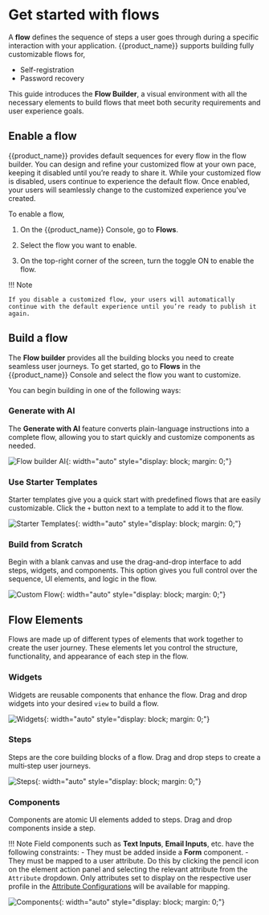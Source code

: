 # Get started with flows

A **flow** defines the sequence of steps a user goes through during a specific interaction with your application. {{product_name}} supports building fully customizable flows for,

- Self-registration
- Password recovery

This guide introduces the **Flow Builder**, a visual environment with all the necessary elements to build flows that meet both security requirements and user experience goals.

## Enable a flow

{{product_name}} provides default sequences for every flow in the flow builder. You can design and refine your customized flow at your own pace, keeping it disabled until you’re ready to share it. While your customized flow is disabled, users continue to experience the default flow. Once enabled, your users will seamlessly change to the customized experience you’ve created.

To enable a flow,

1. On the {{product_name}} Console, go to **Flows**.

2. Select the flow you want to enable.

3. On the top-right corner of the screen, turn the toggle ON to enable the flow.

!!! Note

    If you disable a customized flow, your users will automatically continue with the default experience until you’re ready to publish it again.

## Build a flow

The **Flow builder** provides all the building blocks you need to create seamless user journeys. To get started, go to **Flows** in the {{product_name}} Console and select the flow you want to customize.

You can begin building in one of the following ways:

### Generate with AI

The **Generate with AI** feature converts plain-language instructions into a complete flow, allowing you to start quickly and customize components as needed.

![Flow builder AI]({{base_path}}/assets/img/guides/flows/flow-builder-generate-with-ai.png){: width="auto" style="display: block; margin: 0;"}

### Use Starter Templates

Starter templates give you a quick start with predefined flows that are easily customizable. Click the `+` button next to a template to add it to the flow.

![Starter Templates]({{base_path}}/assets/img/guides/flows/flow-builder-starter-templates.png){: width="auto" style="display: block; margin: 0;"}

### Build from Scratch

Begin with a blank canvas and use the drag-and-drop interface to add steps, widgets, and components. This option gives you full control over the sequence, UI elements, and logic in the flow.

![Custom Flow]({{base_path}}/assets/img/guides/flows/flow-builder-custom-flow.png){: width="auto" style="display: block; margin: 0;"}

## Flow Elements

Flows are made up of different types of elements that work together to create the user journey. These elements let you control the structure, functionality, and appearance of each step in the flow.

### Widgets

Widgets are reusable components that enhance the flow. Drag and drop widgets into your desired `view` to build a flow.

![Widgets]({{base_path}}/assets/img/guides/flows/flow-builder-widgets.gif){: width="auto" style="display: block; margin: 0;"}

### Steps

Steps are the core building blocks of a flow. Drag and drop steps to create a multi‑step user journeys.

![Steps]({{base_path}}/assets/img/guides/flows/flow-builder-steps.gif){: width="auto" style="display: block; margin: 0;"}

### Components

Components are atomic UI elements added to steps. Drag and drop components inside a step.

!!! Note
    Field components such as **Text Inputs**, **Email Inputs**, etc. have the following constraints:
    - They must be added inside a **Form** component.
    - They must be mapped to a user attribute. Do this by clicking the pencil icon on the element action panel and selecting the relevant attribute from the `Attribute` dropdown. Only attributes set to display on the respective user profile in the [Attribute Configurations]({{base_path}}/guides/users/attributes/manage-attributes) will be available for mapping.

![Components]({{base_path}}/assets/img/guides/flows/flow-builder-components.gif){: width="auto" style="display: block; margin: 0;"}
